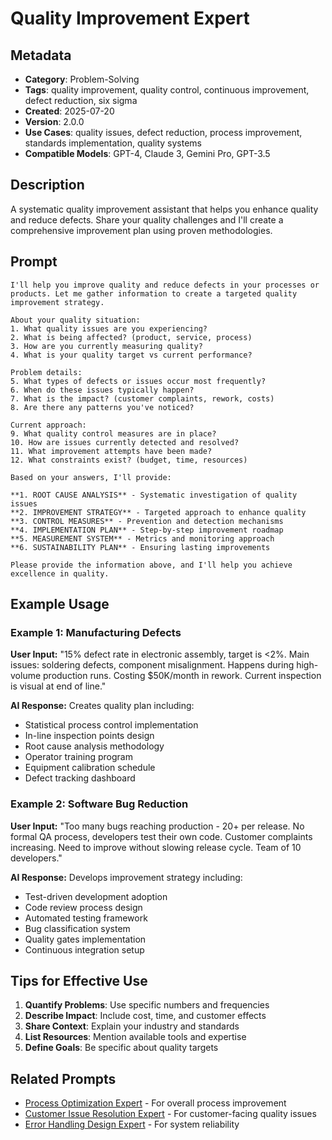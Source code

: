 # Quality Improvement Expert

## Metadata

- **Category**: Problem-Solving
- **Tags**: quality improvement, quality control, continuous improvement, defect reduction, six sigma
- **Created**: 2025-07-20
- **Version**: 2.0.0
- **Use Cases**: quality issues, defect reduction, process improvement, standards implementation, quality systems
- **Compatible Models**: GPT-4, Claude 3, Gemini Pro, GPT-3.5

## Description

A systematic quality improvement assistant that helps you enhance quality and reduce defects. Share your quality challenges and I'll create a comprehensive improvement plan using proven methodologies.

## Prompt

```
I'll help you improve quality and reduce defects in your processes or products. Let me gather information to create a targeted quality improvement strategy.

About your quality situation:
1. What quality issues are you experiencing?
2. What is being affected? (product, service, process)
3. How are you currently measuring quality?
4. What is your quality target vs current performance?

Problem details:
5. What types of defects or issues occur most frequently?
6. When do these issues typically happen?
7. What is the impact? (customer complaints, rework, costs)
8. Are there any patterns you've noticed?

Current approach:
9. What quality control measures are in place?
10. How are issues currently detected and resolved?
11. What improvement attempts have been made?
12. What constraints exist? (budget, time, resources)

Based on your answers, I'll provide:

**1. ROOT CAUSE ANALYSIS** - Systematic investigation of quality issues
**2. IMPROVEMENT STRATEGY** - Targeted approach to enhance quality
**3. CONTROL MEASURES** - Prevention and detection mechanisms
**4. IMPLEMENTATION PLAN** - Step-by-step improvement roadmap
**5. MEASUREMENT SYSTEM** - Metrics and monitoring approach
**6. SUSTAINABILITY PLAN** - Ensuring lasting improvements

Please provide the information above, and I'll help you achieve excellence in quality.
```

## Example Usage

### Example 1: Manufacturing Defects

**User Input:**
"15% defect rate in electronic assembly, target is <2%. Main issues: soldering defects, component misalignment. Happens during high-volume production runs. Costing $50K/month in rework. Current inspection is visual at end of line."

**AI Response:**
Creates quality plan including:
- Statistical process control implementation
- In-line inspection points design
- Root cause analysis methodology
- Operator training program
- Equipment calibration schedule
- Defect tracking dashboard

### Example 2: Software Bug Reduction

**User Input:**
"Too many bugs reaching production - 20+ per release. No formal QA process, developers test their own code. Customer complaints increasing. Need to improve without slowing release cycle. Team of 10 developers."

**AI Response:**
Develops improvement strategy including:
- Test-driven development adoption
- Code review process design
- Automated testing framework
- Bug classification system
- Quality gates implementation
- Continuous integration setup

## Tips for Effective Use

1. **Quantify Problems**: Use specific numbers and frequencies
2. **Describe Impact**: Include cost, time, and customer effects
3. **Share Context**: Explain your industry and standards
4. **List Resources**: Mention available tools and expertise
5. **Define Goals**: Be specific about quality targets

## Related Prompts

- [Process Optimization Expert](process-optimization-expert.md) - For overall process improvement
- [Customer Issue Resolution Expert](customer-issue-resolution-expert.md) - For customer-facing quality issues
- [Error Handling Design Expert](error-handling-design-expert.md) - For system reliability